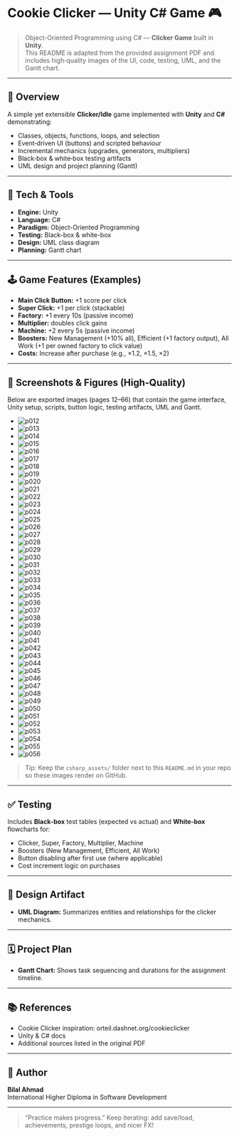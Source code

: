 # Cookie Clicker — Unity C# Game 🎮

> Object-Oriented Programming using C# — **Clicker Game** built in **Unity**.  
> This README is adapted from the provided assignment PDF and includes high‑quality images of the UI, code, testing, UML, and the Gantt chart.

---

## 🚀 Overview
A simple yet extensible **Clicker/Idle** game implemented with **Unity** and **C#** demonstrating:
- Classes, objects, functions, loops, and selection
- Event‑driven UI (buttons) and scripted behaviour
- Incremental mechanics (upgrades, generators, multipliers)
- Black‑box & white‑box testing artifacts
- UML design and project planning (Gantt)

---

## 🧰 Tech & Tools
- **Engine:** Unity
- **Language:** C#
- **Paradigm:** Object-Oriented Programming
- **Testing:** Black-box & white-box
- **Design:** UML class diagram
- **Planning:** Gantt chart

---

## 🕹️ Game Features (Examples)
- **Main Click Button:** +1 score per click
- **Super Click:** +1 per click (stackable)
- **Factory:** +1 every 10s (passive income)
- **Multiplier:** doubles click gains
- **Machine:** +2 every 5s (passive income)
- **Boosters:** New Management (+10% all), Efficient (+1 factory output), All Work (+1 per owned factory to click value)
- **Costs:** Increase after purchase (e.g., ×1.2, ×1.5, ×2)

---

## 📸 Screenshots & Figures (High‑Quality)
Below are exported images (pages 12–66) that contain the game interface, Unity setup, scripts, button logic, testing artifacts, UML and Gantt.

- ![p012](assets/page_012.png)
- ![p013](assets/page_013.png)
- ![p014](assets/page_014.png)
- ![p015](assets/page_015.png)
- ![p016](assets/page_016.png)
- ![p017](assets/page_017.png)
- ![p018](assets/page_018.png)
- ![p019](assets/page_019.png)
- ![p020](assets/page_020.png)
- ![p021](assets/page_021.png)
- ![p022](assets/page_022.png)
- ![p023](assets/page_023.png)
- ![p024](assets/page_024.png)
- ![p025](assets/page_025.png)
- ![p026](assets/page_026.png)
- ![p027](assets/page_027.png)
- ![p028](assets/page_028.png)
- ![p029](assets/page_029.png)
- ![p030](assets/page_030.png)
- ![p031](assets/page_031.png)
- ![p032](assets/page_032.png)
- ![p033](assets/page_033.png)
- ![p034](assets/page_034.png)
- ![p035](assets/page_035.png)
- ![p036](assets/page_036.png)
- ![p037](assets/page_037.png)
- ![p038](assets/page_038.png)
- ![p039](assets/page_039.png)
- ![p040](assets/page_040.png)
- ![p041](assets/page_041.png)
- ![p042](csharp_assets/page_042.png)
- ![p043](assets/page_043.png)
- ![p044](assets/page_044.png)
- ![p045](assets/page_045.png)
- ![p046](assets/page_046.png)
- ![p047](assets/page_047.png)
- ![p048](assets/page_048.png)
- ![p049](assets/page_049.png)
- ![p050](assets/page_050.png)
- ![p051](assets/page_051.png)
- ![p052](assets/page_052.png)
- ![p053](assets/page_053.png)
- ![p054](assets/page_054.png)
- ![p055](assets/page_055.png)
- ![p056](assets/page_056.png)

> Tip: Keep the `csharp_assets/` folder next to this `README.md` in your repo so these images render on GitHub.

---

## ✅ Testing
Includes **Black‑box** test tables (expected vs actual) and **White‑box** flowcharts for:
- Clicker, Super, Factory, Multiplier, Machine
- Boosters (New Management, Efficient, All Work)
- Button disabling after first use (where applicable)
- Cost increment logic on purchases

---

## 🧩 Design Artifact
- **UML Diagram:** Summarizes entities and relationships for the clicker mechanics.

---

## 🗓️ Project Plan
- **Gantt Chart:** Shows task sequencing and durations for the assignment timeline.

---

## 📚 References
- Cookie Clicker inspiration: orteil.dashnet.org/cookieclicker
- Unity & C# docs
- Additional sources listed in the original PDF

---

## 👤 Author
**Bilal Ahmad**  
International Higher Diploma in Software Development

---

> “Practice makes progress.” Keep iterating: add save/load, achievements, prestige loops, and nicer FX!
